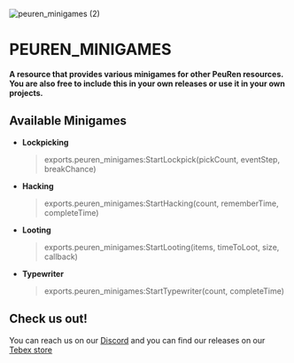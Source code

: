 
![peuren_minigames (2)](https://github.com/Peuren/peuren_minigames/assets/85559163/9817412d-ac92-4068-aabc-2f4b28466238)

# PEUREN_MINIGAMES
**A resource that provides various minigames for other PeuRen resources.
You are also free to include this in your own releases or use it in your own projects.**

## Available Minigames
- **Lockpicking**
	> exports.peuren_minigames:StartLockpick(pickCount, eventStep, breakChance)
- **Hacking**
	> exports.peuren_minigames:StartHacking(count,  rememberTime,  completeTime)
- **Looting**
	> exports.peuren_minigames:StartLooting(items,  timeToLoot,  size,  callback)
- **Typewriter**
	> exports.peuren_minigames:StartTypewriter(count, completeTime)

## Check us out!
You can reach us on our [Discord](https://discord.gg/wtxqbm4Sjq) and you can find our releases on our [Tebex store](https://peuren.tebex.io/)
